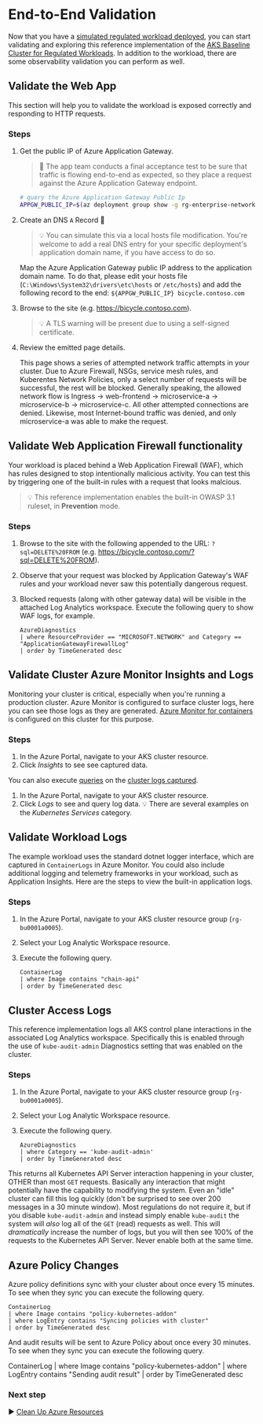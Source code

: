 # End-to-End Validation

Now that you have a [simulated regulated workload deployed](./12-workload.md), you can start validating and exploring this reference implementation of the [AKS Baseline Cluster for Regulated Workloads](./). In addition to the workload, there are some observability validation you can perform as well.

## Validate the Web App

This section will help you to validate the workload is exposed correctly and responding to HTTP requests.

### Steps

1. Get the public IP of Azure Application Gateway.

   > :book: The app team conducts a final acceptance test to be sure that traffic is flowing end-to-end as expected, so they place a request against the Azure Application Gateway endpoint.

   ```bash
   # query the Azure Application Gateway Public Ip
   APPGW_PUBLIC_IP=$(az deployment group show -g rg-enterprise-networking-spokes -n spoke-BU0001A0005-01 --query properties.outputs.appGwPublicIpAddress.value -o tsv)
   ```

1. Create an DNS `A` Record 🛑

   > :bulb: You can simulate this via a local hosts file modification. You're welcome to add a real DNS entry for your specific deployment's application domain name, if you have access to do so.

   Map the Azure Application Gateway public IP address to the application domain name. To do that, please edit your hosts file (`C:\Windows\System32\drivers\etc\hosts` or `/etc/hosts`) and add the following record to the end: `${APPGW_PUBLIC_IP} bicycle.contoso.com`

1. Browse to the site (e.g. <https://bicycle.contoso.com>).

   > :bulb: A TLS warning will be present due to using a self-signed certificate.

1. Review the emitted page details.

   This page shows a series of attempted network traffic attempts in your cluster. Due to Azure Firewall, NSGs, service mesh rules, and Kuberentes Network Policies, only a select number of requests will be successful, the rest will be blocked. Generally speaking, the allowed network flow is Ingress -> web-frontend -> microservice-a -> microservice-b -> microservice-c. All other attempted connections are denied. Likewise, most Internet-bound traffic was denied, and only microservice-a was able to make the request.

## Validate Web Application Firewall functionality

Your workload is placed behind a Web Application Firewall (WAF), which has rules designed to stop intentionally malicious activity. You can test this by triggering one of the built-in rules with a request that looks malcious.

   > :bulb: This reference implementation enables the built-in OWASP 3.1 ruleset, in **Prevention** mode.

### Steps

1. Browse to the site with the following appended to the URL: `?sql=DELETE%20FROM` (e.g. <https://bicycle.contoso.com/?sql=DELETE%20FROM>).
1. Observe that your request was blocked by Application Gateway's WAF rules and your workload never saw this potentially dangerous request.
1. Blocked requests (along with other gateway data) will be visible in the attached Log Analytics workspace. Execute the following query to show WAF logs, for example.

   ```
   AzureDiagnostics
   | where ResourceProvider == "MICROSOFT.NETWORK" and Category == "ApplicationGatewayFirewallLog"
   | order by TimeGenerated desc
   ```

## Validate Cluster Azure Monitor Insights and Logs

Monitoring your cluster is critical, especially when you're running a production cluster. Azure Monitor is configured to surface cluster logs, here you can see those logs as they are generated. [Azure Monitor for containers](https://docs.microsoft.com/azure/azure-monitor/insights/container-insights-overview) is configured on this cluster for this purpose.

### Steps

1. In the Azure Portal, navigate to your AKS cluster resource.
1. Click _Insights_ to see see captured data.

You can also execute [queries](https://docs.microsoft.com/azure/azure-monitor/log-query/get-started-portal) on the [cluster logs captured](https://docs.microsoft.com/azure/azure-monitor/insights/container-insights-log-search).

1. In the Azure Portal, navigate to your AKS cluster resource.
1. Click _Logs_ to see and query log data.
   :bulb: There are several examples on the _Kubernetes Services_ category.

## Validate Workload Logs

The example workload uses the standard dotnet logger interface, which are captured in `ContainerLogs` in Azure Monitor. You could also include additional logging and telemetry frameworks in your workload, such as Application Insights. Here are the steps to view the built-in application logs.

### Steps

1. In the Azure Portal, navigate to your AKS cluster resource group (`rg-bu0001a0005`).
1. Select your Log Analytic Workspace resource.
1. Execute the following query.

   ```
   ContainerLog
   | where Image contains "chain-api"
   | order by TimeGenerated desc
   ```

## Cluster Access Logs

This reference implementation logs all AKS control plane interactions in the associated Log Analytics workspace. Specifically this is enabled through the use of `kube-audit-admin` Diagnostics setting that was enabled on the cluster.

### Steps

1. In the Azure Portal, navigate to your AKS cluster resource group (`rg-bu0001a0005`).
1. Select your Log Analytic Workspace resource.
1. Execute the following query.

   ```
   AzureDiagnostics 
   | where Category == 'kube-audit-admin'
   | order by TimeGenerated desc 
   ```

This returns all Kubernetes API Server interaction happening in your cluster, OTHER than most `GET` requests. Basically any interaction that might potentially have the capability to modifying the system. Even an "idle" cluster can fill this log quickly (don't be surprised to see over 200 messages in a 30 minute window). Most regulations do not require it, but if you disable `kube-audit-admin` and instead simply enable `kube-audit` the system will _also_ log all of the `GET` (read) requests as well. This will _dramatically_ increase the number of logs, but you will then see 100% of the requests to the Kubernetes API Server. Never enable both at the same time.

## Azure Policy Changes

Azure policy definitions sync with your cluster about once every 15 minutes. To see when they sync you can execute the following query.

```
ContainerLog
| where Image contains "policy-kubernetes-addon"
| where LogEntry contains "Syncing policies with cluster"
| order by TimeGenerated desc 
```

And audit results will be sent to Azure Policy about once every 30 minutes. To see when they sync you can execute the following query.

ContainerLog
| where Image contains "policy-kubernetes-addon"
| where LogEntry contains "Sending audit result"
| order by TimeGenerated desc 

### Next step

:arrow_forward: [Clean Up Azure Resources](./14-cleanup.md)
